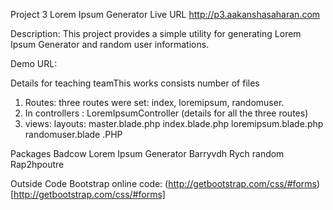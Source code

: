 Project 3
Lorem Ipsum Generator
Live URL
http://p3.aakanshasaharan.com

Description:
This project provides a simple utility for generating Lorem Ipsum Generator and random user informations.


Demo
URL:

Details for teaching teamThis works consists number of files
1. Routes: three routes were set: index, loremipsum, randomuser.
2. In controllers : LoremIpsumController (details for all the three routes)
3. views:     layouts: master.blade.php
          index.blade.php
          loremipsum.blade.php
          randomuser.blade .PHP

Packages
Badcow Lorem Ipsum Generator
Barryvdh
Rych random
Rap2hpoutre

Outside Code
Bootstrap online code: (http://getbootstrap.com/css/#forms)[http://getbootstrap.com/css/#forms]
